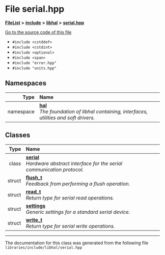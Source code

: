 

# File serial.hpp



[**FileList**](files.md) **>** [**include**](dir_cba0faac6e93618a6e2539705915bd70.md) **>** [**libhal**](dir_c21661262b37aa135a14febc024e67d7.md) **>** [**serial.hpp**](libhal_2serial_8hpp.md)

[Go to the source code of this file](libhal_2serial_8hpp_source.md)



* `#include <cstddef>`
* `#include <cstdint>`
* `#include <optional>`
* `#include <span>`
* `#include "error.hpp"`
* `#include "units.hpp"`













## Namespaces

| Type | Name |
| ---: | :--- |
| namespace | [**hal**](namespacehal.md) <br>_The foundation of libhal containing, interfaces, utilities and soft drivers._  |


## Classes

| Type | Name |
| ---: | :--- |
| class | [**serial**](classhal_1_1serial.md) <br>_Hardware abstract interface for the serial communication protocol._  |
| struct | [**flush\_t**](structhal_1_1serial_1_1flush__t.md) <br>_Feedback from performing a flush operation._  |
| struct | [**read\_t**](structhal_1_1serial_1_1read__t.md) <br>_Return type for serial read operations._  |
| struct | [**settings**](structhal_1_1serial_1_1settings.md) <br>_Generic settings for a standard serial device._  |
| struct | [**write\_t**](structhal_1_1serial_1_1write__t.md) <br>_Return type for serial write operations._  |



















































------------------------------
The documentation for this class was generated from the following file `libraries/include/libhal/serial.hpp`


